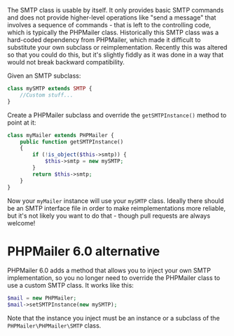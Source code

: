 The SMTP class is usable by itself. It only provides basic SMTP commands and does not provide higher-level operations like "send a message" that involves a sequence of commands - that is left to the controlling code, which is typically the PHPMailer class. Historically this SMTP class was a hard-coded dependency from PHPMailer, which made it difficult to substitute your own subclass or reimplementation. Recently this was altered so that you could do this, but it's slightly fiddly as it was done in a way that would not break backward compatibility.

Given an SMTP subclass:

```php
class mySMTP extends SMTP {
    //Custom stuff...
}
```

Create a PHPMailer subclass and override the `getSMTPInstance()` method to point at it:

```php
class myMailer extends PHPMailer {
    public function getSMTPInstance()
    {
        if (!is_object($this->smtp)) {
            $this->smtp = new mySMTP;
        }
        return $this->smtp;
    }
}
```

Now your `myMailer` instance will use your `mySMTP` class. Ideally there should be an SMTP interface file in order to make reimplementations more reliable, but it's not likely you want to do that - though pull requests are always welcome!

# PHPMailer 6.0 alternative

PHPMailer 6.0 adds a method that allows you to inject your own SMTP implementation, so you no longer need to override the PHPMailer class to use a custom SMTP class. It works like this:

```php
$mail = new PHPMailer;
$mail->setSMTPInstance(new mySMTP);
```

Note that the instance you inject must be an instance or a subclass of the `PHPMailer\PHPMailer\SMTP` class.